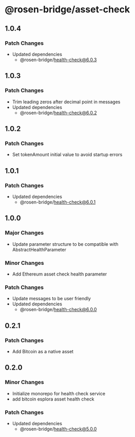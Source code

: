 # @rosen-bridge/asset-check

## 1.0.4

### Patch Changes

- Updated dependencies
  - @rosen-bridge/health-check@6.0.3

## 1.0.3

### Patch Changes

- Trim leading zeros after decimal point in messages
- Updated dependencies
  - @rosen-bridge/health-check@6.0.2

## 1.0.2

### Patch Changes

- Set tokenAmount initial value to avoid startup errors

## 1.0.1

### Patch Changes

- Updated dependencies
  - @rosen-bridge/health-check@6.0.1

## 1.0.0

### Major Changes

- Update parameter structure to be compatible with AbstractHealthParameter

### Minor Changes

- Add Ethereum asset check health parameter

### Patch Changes

- Update messages to be user friendly
- Updated dependencies
  - @rosen-bridge/health-check@6.0.0

## 0.2.1

### Patch Changes

- Add Bitcoin as a native asset

## 0.2.0

### Minor Changes

- Initialize monorepo for health check service
- add bitcoin esplora asset health check

### Patch Changes

- Updated dependencies
  - @rosen-bridge/health-check@5.0.0
